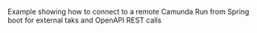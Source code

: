 Example showing how to connect to a remote Camunda Run from Spring boot for external taks and OpenAPI REST calls
